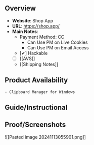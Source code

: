 ## Overview

- **Website**: Shop App
- **URL**: https://shop.app/
- **Main Notes**:
    - Payment Method: CC
        - Can Use PM on Live Cookies
        - Can Use PM on Email Access
    - [✔] Hackable
    - [ ] [[AVS]]
    - [[Shipping Notes]]

## Product Availability

    - Clipboard Manager for Windows

## Guide/Instructional

## Proof/Screenshots
 ![[Pasted image 20241113055901.png]]
